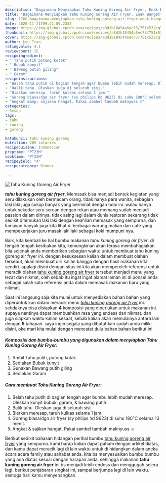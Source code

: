 ```yaml
---
description: "Bagaimana Menyiapkan Tahu Kuning Goreng Air Fryer, Enak Banget"
title: "Bagaimana Menyiapkan Tahu Kuning Goreng Air Fryer, Enak Banget"
slug: 1768-bagaimana-menyiapkan-tahu-kuning-goreng-air-fryer-enak-banget
date: 2020-11-21T09:42:09.235Z
image: https://img-global.cpcdn.com/recipes/a3d1b18454a6ec73/751x532cq70/tahu-kuning-goreng-air-fryer-foto-resep-utama.jpg
thumbnail: https://img-global.cpcdn.com/recipes/a3d1b18454a6ec73/751x532cq70/tahu-kuning-goreng-air-fryer-foto-resep-utama.jpg
cover: https://img-global.cpcdn.com/recipes/a3d1b18454a6ec73/751x532cq70/tahu-kuning-goreng-air-fryer-foto-resep-utama.jpg
author: Lou Tran
ratingvalue: 4.1
reviewcount: 15
recipeingredient:
- " Tahu putih potong kotak"
- " Bubuk kunyit"
- " Bawang putih giling"
- " Garam"
recipeinstructions:
- "Belah tahu putih di bagian tengah agar bumbu lebih mudah meresap. Oleskan kunyit bubuk, garam, &amp; bawang putih."
- "Balik tahu. Oleskan juga di seluruh sisi."
- "Biarkan meresap, taruh kulkas selama 1 jam."
- "Goreng biasa/dgn air fryer (sy philips hd 9623) di suhu 180°C selama 13 menit."
- "Angkat &amp; sajikan hangat. Pakai sambel tambah maknyuss ☺"
categories:
- Resep
tags:
- tahu
- kuning
- goreng

katakunci: tahu kuning goreng 
nutrition: 289 calories
recipecuisine: Indonesian
preptime: "PT23M"
cooktime: "PT32M"
recipeyield: "4"
recipecategory: Dinner

---
```



![Tahu Kuning Goreng Air Fryer](https://img-global.cpcdn.com/recipes/a3d1b18454a6ec73/751x532cq70/tahu-kuning-goreng-air-fryer-foto-resep-utama.jpg)

<b><i>tahu kuning goreng air fryer</i></b>, Memasak bisa menjadi bentuk kegiatan yang seru dilakukan oleh bermacam orang. tidak hanya para wanita, sebagian laki laki juga cukup banyak yang berminat dengan hobi ini. walau hanya untuk sekedar seru seruan dengan rekan atau memang sudah menjadi passion dalam dirinya. tidak asing lagi dalam dunia restoran sekarang tidak sedikit ditemukan laki laki dengan keahlian memasak yang sempurna, dan lumayan banyak juga kita lihat di berbagai warung makan dan cafe yang mempekerjakan juru masak laki laki sebagai koki mumpuni nya.



Baik, kita kembali ke hal bumbu makanan <i>tahu kuning goreng air fryer</i>. di tengah tengah kesibukan kita, kemungkinan akan terasa membahagiakan bila sejenak anda memberikan sebagian waktu untuk membuat tahu kuning goreng air fryer ini. dengan kesuksesan kalian dalam membuat olahan tersebut, akan membuat diri kalian bangga dengan hasil makanan kita sendiri. apalagi disini dengan situs ini kita akan memperoleh referensi untuk meracik olahan <u>tahu kuning goreng air fryer</u> tersebut menjadi menu yang lezat dan nikmat, oleh sebab itu ingat ingat alamat laman ini di ponsel anda sebagai salah satu referensi anda dalam memasak makanan baru yang nikmat.


Saat ini langsung saja kita mulai untuk menyediakan bahan bahan yang diperuntuk kan dalam meracik menu <u><i>tahu kuning goreng air fryer</i></u> ini. setidaknya bisa disiapkan <b>4</b> komposisi yang diperlukan untuk makanan ini. supaya nantinya dapat membuahkan rasa yang endess dan nikmat. dan juga siapkan waktu kalian sesaat, sebab kalian akan memulainya antara lain dengan <b>5</b> tahapan. saya ingin segala yang dibutuhkan sudah anda miliki disini, oke mari kita mulai dengan mencatat dulu bahan bahan berikut ini.

<!--inarticleads1-->

##### Komposisi dan bumbu-bumbu yang digunakan dalam menyiapkan Tahu Kuning Goreng Air Fryer:

1. Ambil  Tahu putih, potong kotak
1. Sediakan  Bubuk kunyit
1. Gunakan  Bawang putih giling
1. Sediakan  Garam




<!--inarticleads2-->

##### Cara membuat Tahu Kuning Goreng Air Fryer:

1. Belah tahu putih di bagian tengah agar bumbu lebih mudah meresap. Oleskan kunyit bubuk, garam, &amp; bawang putih.
1. Balik tahu. Oleskan juga di seluruh sisi.
1. Biarkan meresap, taruh kulkas selama 1 jam.
1. Goreng biasa/dgn air fryer (sy philips hd 9623) di suhu 180°C selama 13 menit.
1. Angkat &amp; sajikan hangat. Pakai sambel tambah maknyuss ☺




Berikut sedikit bahasan hidangan perihal bumbu <u>tahu kuning goreng air fryer</u> yang sempurna. kami harap kalian dapat paham dengan artikel diatas, dan kamu dapat meracik lagi di lain waktu untuk di hidangkan dalam aneka acara acara family atau sahabat anda. kita bs menyesuaikan bumbu bumbu yang ada diatas sesuai dengan harapan anda, sehingga makanan <b>tahu kuning goreng air fryer</b> ini bs menjadi lebih endess dan menggugah selera lagi. berikut penjabaran singkat ini, sampai berjumpa lagi di lain waktu. semoga hari kamu menyenangkan.

